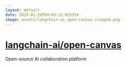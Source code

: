 ```yaml
---
layout: default
date: 2025-02-20T04:03:22.815524
image: assets/langchain-ai_open-canvas_cropped.png
---
```


# [langchain-ai/open-canvas](https://github.com/langchain-ai/open-canvas)

Open-source AI collaboration platform
